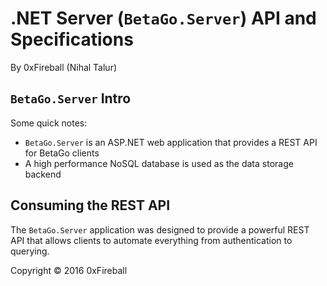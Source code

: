 
# .NET Server (`BetaGo.Server`) API and Specifications

By 0xFireball (Nihal Talur)

## `BetaGo.Server` Intro

Some quick notes:

- `BetaGo.Server` is an ASP.NET web application that provides
a REST API for BetaGo clients
- A high performance NoSQL database is used as the data storage backend

## Consuming the REST API

The `BetaGo.Server` application was designed to provide a powerful REST API
that allows clients to automate everything from authentication to querying.




Copyright &copy; 2016 0xFireball